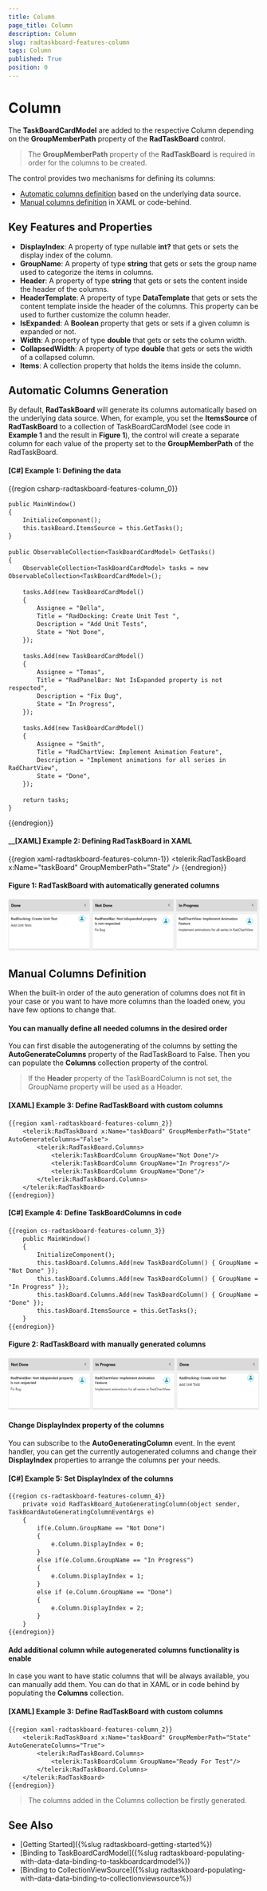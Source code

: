 ```yaml
---
title: Column
page_title: Column
description: Column
slug: radtaskboard-features-column
tags: Column
published: True
position: 0
---
```


# Column

The __TaskBoardCardModel__ are added to the respective Column depending on the __GroupMemberPath__ property of the __RadTaskBoard__ control. 

> The __GroupMemberPath__ property of the __RadTaskBoard__ is required in order for the columns to be created.

The control provides two mechanisms for defining its columns:
* [Automatic columns definition](#automatic-columns-generation) based on the underlying data source. 
* [Manual columns definition](#manual-columns-definition) in XAML or code-behind. 

## Key Features and Properties

* __DisplayIndex__: A property of type nullable __int?__ that gets or sets the display index of the column.
* __GroupName__: A property of type __string__ that gets or sets the group name used to categorize the items in columns.
* __Header__: A property of type __string__ that gets or sets the content inside the header of the columns.
* __HeaderTemplate__: A property of type __DataTemplate__ that gets or sets the content template inside the header of the columns. This property can be used to further customize the column header.
* __IsExpanded__: A __Boolean__ property that gets or sets if a given column is expanded or not.
* __Width__: A property of type __double__ that gets or sets the column width.
* __CollapsedWidth__: A property of type __double__ that gets or sets the width of a collapsed column.
* __Items__: A collection property that holds the items inside the column.

## Automatic Columns Generation

By default, __RadTaskBoard__ will generate its columns automatically based on the underlying data source. When, for example, you set the __ItemsSource__ of __RadTaskBoard__ to a collection of TaskBoardCardModel (see code in __Example 1__ and the result in __Figure 1__), the control will create a separate column for each value of the property set to the __GroupMemberPath__ of the RadTaskBoard.

#### __[C#] Example 1: Defining the data__
{{region csharp-radtaskboard-features-column_0}}
	
	public MainWindow()
	{
		InitializeComponent();
		this.taskBoard.ItemsSource = this.GetTasks();
	}
	
	public ObservableCollection<TaskBoardCardModel> GetTasks()
	{
		ObservableCollection<TaskBoardCardModel> tasks = new ObservableCollection<TaskBoardCardModel>();
		
		tasks.Add(new TaskBoardCardModel()
		{
			Assignee = "Bella",
			Title = "RadDocking: Create Unit Test ",
			Description = "Add Unit Tests",
			State = "Not Done",              
		});
		
		tasks.Add(new TaskBoardCardModel()
		{
			Assignee = "Tomas",
			Title = "RadPanelBar: Not IsExpanded property is not respected",
			Description = "Fix Bug",
			State = "In Progress",
		});

		tasks.Add(new TaskBoardCardModel()
		{
			Assignee = "Smith",
			Title = "RadChartView: Implement Animation Feature",
			Description = "Implement animations for all series in RadChartView",
			State = "Done",
		});
		
		return tasks;
	}
{{endregion}}

#### __[XAML] Example 2: Defining RadTaskBoard in XAML
{{region xaml-radtaskboard-features-column-1}}
    <telerik:RadTaskBoard x:Name="taskBoard" GroupMemberPath="State" />
{{endregion}}

#### Figure 1: RadTaskBoard with automatically generated columns
![Telerik TaskBoard Column 0](images/taskboard_column_0.png)

## Manual Columns Definition

When the built-in order of the auto generation of columns does not fit in your case or you want to have more columns than the loaded onew, you have few options to change that.

#### You can manually define all needed columns in the desired order

You can first disable the autogenerating of the columns by setting the __AutoGenerateColumns__ property of the RadTaskBoard to False. Then you can populate the __Columns__ collection property of the control.

> If the __Header__ property of the TaskBoardColumn is not set, the GroupName property will be used as a Header.

#### __[XAML] Example 3: Define RadTaskBoard with custom columns__
	{{region xaml-radtaskboard-features-column_2}}
		<telerik:RadTaskBoard x:Name="taskBoard" GroupMemberPath="State" AutoGenerateColumns="False">
			<telerik:RadTaskBoard.Columns>
				<telerik:TaskBoardColumn GroupName="Not Done"/>
				<telerik:TaskBoardColumn GroupName="In Progress"/>
				<telerik:TaskBoardColumn GroupName="Done"/>
			</telerik:RadTaskBoard.Columns>
		</telerik:RadTaskBoard>
	{{endregion}}

#### __[C#] Example 4: Define TaskBoardColumns in code__
	{{region cs-radtaskboard-features-column_3}}
		public MainWindow()
		{
			InitializeComponent();
			this.taskBoard.Columns.Add(new TaskBoardColumn() { GroupName = "Not Done" });
			this.taskBoard.Columns.Add(new TaskBoardColumn() { GroupName = "In Progress" });
			this.taskBoard.Columns.Add(new TaskBoardColumn() { GroupName = "Done" });
			this.taskBoard.ItemsSource = this.GetTasks();            
		}
	{{endregion}}

#### Figure 2: RadTaskBoard with manually generated columns
![Telerik TaskBoard Column 1](images/taskboard_column_1.png)
	
#### Change DisplayIndex property of the columns

You can subscribe to the __AutoGeneratingColumn__ event. In the event handler, you can get the currently autogenerated columns and change their __DisplayIndex__ properties to arrange the columns per your needs.

#### __[C#] Example 5: Set DisplayIndex of the columns__
	{{region cs-radtaskboard-features-column_4}}
		private void RadTaskBoard_AutoGeneratingColumn(object sender, TaskBoardAutoGeneratingColumnEventArgs e)
		{
			if(e.Column.GroupName == "Not Done")
			{
				e.Column.DisplayIndex = 0;
			}
			else if(e.Column.GroupName == "In Progress")
			{
				e.Column.DisplayIndex = 1;
			}
			else if (e.Column.GroupName == "Done")
			{
				e.Column.DisplayIndex = 2;
			}
		}
	{{endregion}}

#### Add additional column while autogenerated columns functionality is enable	

In case you want to have static columns that will be always available, you can manually add them. You can do that in XAML or in code behind by populating the __Columns__ collection. 

#### __[XAML] Example 3: Define RadTaskBoard with custom columns__
	{{region xaml-radtaskboard-features-column_2}}
		<telerik:RadTaskBoard x:Name="taskBoard" GroupMemberPath="State" AutoGenerateColumns="True">
			<telerik:RadTaskBoard.Columns>
				<telerik:TaskBoardColumn GroupName="Ready For Test"/>
			</telerik:RadTaskBoard.Columns>
		</telerik:RadTaskBoard>
	{{endregion}}

> The columns added in the Columns collection be firstly generated.
	
## See Also
 * [Getting Started]({%slug radtaskboard-getting-started%})
 * [Binding to TaskBoardCardModel]({%slug radtaskboard-populating-with-data-data-binding-to-taskboardcardmodel%})
 * [Binding to CollectionViewSource]({%slug radtaskboard-populating-with-data-data-binding-to-collectionviewsource%})